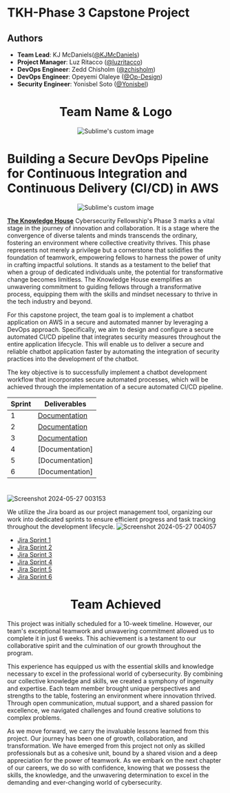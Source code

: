 # TKH-Phase 3 Capstone Project
## Authors

- **Team Lead**: KJ McDaniels([@KJMcDaniels](https://github.com/KJMcDaniels))
- **Project Manager**: Luz Ritacco ([@luzritacco](luzyritacco23@outlook.com))
- **DevOps Engineer**: Zedd Chisholm ([@zchisholm](https://github.com/zchisholm))
- **DevOps Engineer**: Opeyemi Olaleye ([@Op-Design](https://github.com/Op-Design))
- **Security Engineer**: Yonisbel Soto ([@Yonisbel](https://github.com/Yonisbel))
##

<h1 align="center">Team Name & Logo </h1>
<p align="center">
    <img src="https://github.com/KJMcDaniels/DevOps-Pipeline-for-CI-CD/assets/151267325/a330631b-e6d2-4ae8-b8c8-950f86cb36f4cfc6ffdabb6=true" alt="Sublime's custom image" />
</p>

#
# Building a Secure DevOps Pipeline for Continuous Integration and Continuous Delivery (CI/CD) in AWS
<p align="center">
    <img src="https://github.com/KJMcDaniels/DevOps-Pipeline-for-CI-CD/assets/151267325/a843462b-02c8-4365-ba0b-2de02e6b487cfc6ffdabb6=true" alt="Sublime's custom image" />
</p>


[**The Knowledge House**](https://www.linkedin.com/school/theknowledgehouse/) Cybersecurity Fellowship's Phase 3 marks a vital stage in the journey of innovation and collaboration. It is a stage where the convergence of diverse talents and minds transcends the ordinary, fostering an environment where collective creativity thrives. This phase represents not merely a privilege but a cornerstone that solidifies the foundation of teamwork, empowering fellows to harness the power of unity in crafting impactful solutions. It stands as a testament to the belief that when a group of dedicated individuals unite, the potential for transformative change becomes limitless. The Knowledge House exemplifies an unwavering commitment to guiding fellows through a transformative process, equipping them with the skills and mindset necessary to thrive in the tech industry and beyond.

For this capstone project, the team  goal is to implement a chatbot application on AWS in a secure and automated manner by leveraging a DevOps approach. Specifically, we aim to design and configure a secure automated CI/CD pipeline that integrates security measures throughout the entire application lifecycle. This will enable us to deliver a secure and reliable chatbot application faster by automating the integration of security practices into the development of the chatbot.

The key objective is to successfully implement a chatbot development workflow that incorporates secure automated processes, which will be achieved through the implementation of a secure automated CI/CD pipeline. 


| Sprint  | Deliverables |
| ------------- | ------------- |
| 1  |[Documentation](https://drive.google.com/file/d/1XHVKkAlubpYd0SIljmJ1kb8xy68s0JCg/view?usp=sharing)  |
| 2  |[Documentation](https://drive.google.com/file/d/1u0tg3eOMeH9ojksxY-yLwsHJHtmuVay4/view?usp=sharing)  |
| 3  | [Documentation](https://drive.google.com/file/d/1Lb4RTDtAjBhsOIt_S83SsfdafJH157vQ/view?usp=sharing)  |
| 4  | [Documentation] |
| 5  | [Documentation] |
| 6  | [Documentation]  |

#


  ![Screenshot 2024-05-27 003153](https://github.com/luzritacco/Capstone/assets/151267325/9694dc0b-2f4e-4078-bfce-f30ced83caf6)
  
We utilize the Jira board as our project management tool, organizing our work into dedicated sprints to ensure efficient progress and task tracking throughout the development lifecycle.
![Screenshot 2024-05-27 004057](https://github.com/luzritacco/Capstone/assets/151267325/d4608c10-3435-41d1-8858-7a47db63de1d)
- [Jira Sprint 1](https://drive.google.com/file/d/1cAfE9Gec2ZMu2iuJbmqmXl83Ikt-I9v2/view?usp=drive_link)
- [Jira Sprint 2](https://drive.google.com/file/d/1fvgYv9761iXuqqHfDaN7ArgCLuL9N4kG/view?usp=drive_link)
- [Jira Sprint 3](https://drive.google.com/file/d/1CupvPBGb845Jw0tgifuF3NnfM7pTuwts/view?usp=drive_link)
- [Jira Sprint 4](https://drive.google.com/file/d/1eixECuMqg9HAKwFp5x8oKtnpUuj0XSB1/view?usp=drive_link)
- [Jira Sprint 5](https://drive.google.com/file/d/1osHy-G2Vv47cvXbzUpiHNAMD9PiB88Oo/view?usp=drive_link)
- [Jira Sprint 6](https://drive.google.com/file/d/1r_L4vZGw2ZRWQmLnYQjzaaUYk9vGnJFr/view?usp=drive_link)


 ##
 <h1 align="center">Team Achieved </h1>

This project was initially scheduled for a 10-week timeline. However, our team's exceptional teamwork and unwavering commitment allowed us to complete it in just 6 weeks. This achievement is a testament to our collaborative spirit and the culmination of our growth throughout the program.



This experience has equipped us with the essential skills and knowledge necessary to excel in the professional world of cybersecurity. By combining our collective knowledge and skills, we created a symphony of ingenuity and expertise. Each team member brought unique perspectives and strengths to the table, fostering an environment where innovation thrived. Through open communication, mutual support, and a shared passion for excellence, we navigated challenges and found creative solutions to complex problems.


As we move forward, we carry the invaluable lessons learned from this project. Our journey has been one of growth, collaboration, and transformation. We have emerged from this project not only as skilled professionals but as a cohesive unit, bound by a shared vision and a deep appreciation for the power of teamwork. As we embark on the next chapter of our careers, we do so with confidence, knowing that we possess the skills, the knowledge, and the unwavering determination to excel in the demanding and ever-changing world of cybersecurity.
